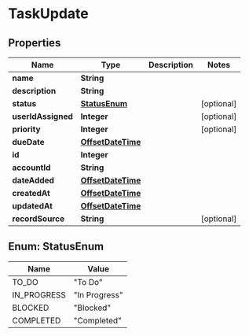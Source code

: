 # TaskUpdate

## Properties
Name | Type | Description | Notes
------------ | ------------- | ------------- | -------------
**name** | **String** |  | 
**description** | **String** |  | 
**status** | [**StatusEnum**](#StatusEnum) |  |  [optional]
**userIdAssigned** | **Integer** |  |  [optional]
**priority** | **Integer** |  |  [optional]
**dueDate** | [**OffsetDateTime**](OffsetDateTime.md) |  | 
**id** | **Integer** |  | 
**accountId** | **String** |  | 
**dateAdded** | [**OffsetDateTime**](OffsetDateTime.md) |  | 
**createdAt** | [**OffsetDateTime**](OffsetDateTime.md) |  | 
**updatedAt** | [**OffsetDateTime**](OffsetDateTime.md) |  | 
**recordSource** | **String** |  |  [optional]

<a name="StatusEnum"></a>
## Enum: StatusEnum
Name | Value
---- | -----
TO_DO | &quot;To Do&quot;
IN_PROGRESS | &quot;In Progress&quot;
BLOCKED | &quot;Blocked&quot;
COMPLETED | &quot;Completed&quot;
